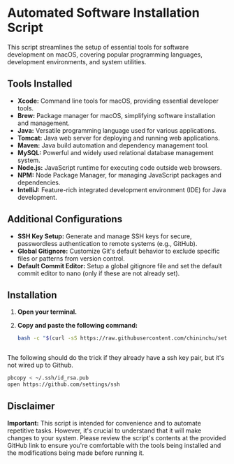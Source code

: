 # Automated Software Installation Script

This script streamlines the setup of essential tools for software development on macOS, covering popular programming languages, development environments, and system utilities.

## Tools Installed

* **Xcode:** Command line tools for macOS, providing essential developer tools.
* **Brew:** Package manager for macOS, simplifying software installation and management.
* **Java:** Versatile programming language used for various applications.
* **Tomcat:** Java web server for deploying and running web applications.
* **Maven:** Java build automation and dependency management tool.
* **MySQL:** Powerful and widely used relational database management system.
* **Node.js:** JavaScript runtime for executing code outside web browsers.
* **NPM:** Node Package Manager, for managing JavaScript packages and dependencies.
* **IntelliJ:** Feature-rich integrated development environment (IDE) for Java development.


## Additional Configurations

* **SSH Key Setup:** Generate and manage SSH keys for secure, passwordless authentication to remote systems (e.g., GitHub).
* **Global Gitignore:** Customize Git's default behavior to exclude specific files or patterns from version control.
* **Default Commit Editor:** Setup a global gitignore file and set the default commit editor to nano (only if these are not already set).


## Installation

1. **Open your terminal.**
2. **Copy and paste the following command:**

   ```bash
   bash -c "$(curl -sS https://raw.githubusercontent.com/chininchu/setup-script/master/install.sh)"



The following should do the trick if they already have a ssh key pair, but it's
not wired up to Github.

```bash
pbcopy < ~/.ssh/id_rsa.pub
open https://github.com/settings/ssh

```


## Disclaimer
**Important:** This script is intended for convenience and to automate repetitive tasks. However, it's crucial to understand that it will make changes to your system. Please review the script's contents at the provided GitHub link to ensure you're comfortable with the tools being installed and the modifications being made before running it.
